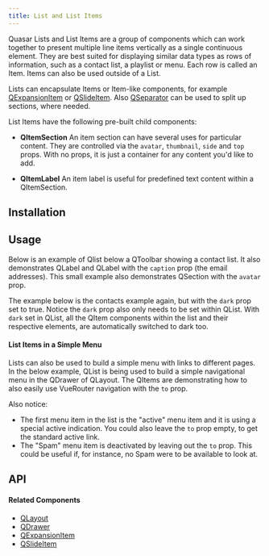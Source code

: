 ```yaml
---
title: List and List Items
---
```


Quasar Lists and List Items are a group of components which can work together to present multiple line items vertically as a single continuous element. They are best suited for displaying similar data types as rows of information, such as a contact list, a playlist or menu. Each row is called an Item. Items can also be used outside of a List.

Lists can encapsulate Items or Item-like components, for example [QExpansionItem](/vue-components/expansion-item) or [QSlideItem](/vue-components/slide-item). Also [QSeparator](/vue-components/separator) can be used to split up sections, where needed.

List Items have the following pre-built child components:
* **QItemSection** An item section can have several uses for particular content. They are controlled via the `avatar`, `thumbnail`, `side` and `top` props. With no props, it is just a container for any content you'd like to add.

* **QItemLabel** An item label is useful for predefined text content within a QItemSection.

## Installation
<doc-installation :components="['QList', 'QListItem']" />

## Usage

Below is an example of Qlist below a QToolbar showing a contact list. It also demonstrates QLabel and QLabel with the `caption` prop (the email addresses). This small example also demonstrates QSection with the `avatar` prop. 
<doc-example title="Simple Contact List Example" file="QListItem/Contacts" />

The example below is the contacts example again, but with the `dark` prop set to true. Notice the `dark` prop also only needs to be set within QList. With `dark` set in QList, all the QItem components within the list and their respective elements, are automatically switched to dark too. 
<doc-example dark title="Simple Contact List Example Dark" file="QListItem/ContactsDark" />

#### List Items in a Simple Menu
Lists can also be used to build a simple menu with links to different pages. In the below example, QList is being used to build a simple navigational menu in the QDrawer of QLayout. The QItems are demonstrating how to also easily use VueRouter navigation with the `to` prop. 

Also notice: 

 - The first menu item in the list is the "active" menu item and it is using a special active indication. You could also leave the `to` prop empty, to get the standard active link. 
 - The "Spam" menu item is deactivated by leaving out the `to` prop. This could be useful if, for instance, no Spam were to be available to look at.
<doc-example title="Simple Menu Example" file="QListItem/SimpleMenu" />

## API
<doc-api file="QList" />

<doc-api file="QItem" />

<doc-api file="QItemLabel" />

<doc-api file="QItemSection" />

#### Related Components
 - [QLayout](/vue-components/layout)
 - [QDrawer](/vue-components/drawer)
 - [QExpansionItem](/vue-components/expansion-item)
 - [QSlideItem](/vue-components/slide-item)